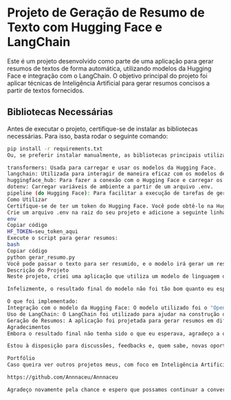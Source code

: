 
# Projeto de Geração de Resumo de Texto com Hugging Face e LangChain

Este é um projeto desenvolvido como parte de uma aplicação para gerar resumos de textos de forma automática, utilizando modelos da Hugging Face e integração com o LangChain. O objetivo principal do projeto foi aplicar técnicas de Inteligência Artificial para gerar resumos concisos a partir de textos fornecidos.

## Bibliotecas Necessárias

Antes de executar o projeto, certifique-se de instalar as bibliotecas necessárias. Para isso, basta rodar o seguinte comando:

```bash
pip install -r requirements.txt
Ou, se preferir instalar manualmente, as bibliotecas principais utilizadas são:

transformers: Usada para carregar e usar os modelos da Hugging Face.
langchain: Utilizada para interagir de maneira eficaz com os modelos de linguagem.
huggingface_hub: Para fazer a conexão com o Hugging Face e carregar os modelos.
dotenv: Carregar variáveis de ambiente a partir de um arquivo .env.
pipeline (do Hugging Face): Para facilitar a execução de tarefas de geração de texto.
Como Utilizar
Certifique-se de ter um token do Hugging Face. Você pode obtê-lo na Hugging Face, caso ainda não tenha.
Crie um arquivo .env na raiz do seu projeto e adicione a seguinte linha com o seu token:
env
Copiar código
HF_TOKEN=seu_token_aqui
Execute o script para gerar resumos:
bash
Copiar código
python gerar_resumo.py
Você pode passar o texto para ser resumido, e o modelo irá gerar um resumo na língua que você especificar.
Descrição do Projeto
Neste projeto, criei uma aplicação que utiliza um modelo de linguagem da Hugging Face para gerar resumos de textos. O código foi implementado utilizando o LangChain para facilitar a integração com o modelo de IA. A ideia é usar a IA para gerar resumos rápidos e precisos de grandes blocos de texto.

Infelizmente, o resultado final do modelo não foi tão bom quanto eu esperava. No entanto, ainda acredito que a implementação demonstrou a capacidade de integrar múltiplas ferramentas para criar uma aplicação funcional de geração de texto.

O que foi implementado:
Integração com o modelo da Hugging Face: O modelo utilizado foi o "OpenAssistant/oasst-sft-4-pythia-12b-epoch-3.5", carregado diretamente pela biblioteca transformers ou utilizando o HuggingFaceHub para facilitar a chamada do modelo.
Uso de LangChain: O LangChain foi utilizado para ajudar na construção dos prompts e integração com o modelo de IA.
Geração de Resumos: A aplicação foi projetada para gerar resumos em diferentes idiomas com base no texto fornecido.
Agradecimentos
Embora o resultado final não tenha sido o que eu esperava, agradeço a oportunidade de poder apresentar este projeto. E um grande sonho meu trabalhar nessa area 

Estou à disposição para discussões, feedbacks e, quem sabe, novas oportunidades. Tenho certeza de que em outros projetos que estão no meu portfólio, você poderá ver melhores resultados.

Portfólio
Caso queira ver outros projetos meus, com foco em Inteligência Artificial e Machine Learning, acesse meu portfólio. Lá, você encontrará mais implementações e exemplos de como utilizo essas tecnologias para resolver problemas reais.

https://github.com/Annnaceu/Annnaceu

Agradeço novamente pela chance e espero que possamos continuar a conversa!

